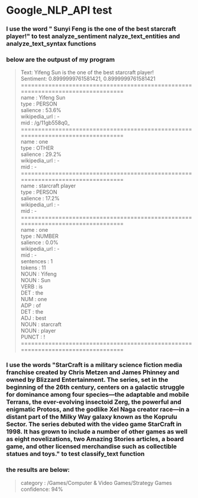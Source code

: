 # Google_NLP_API test

### I use the word " Sunyi Feng is the one of the best starcraft player!" to test analyze_sentiment nalyze_text_entities and analyze_text_syntax functions 
### below are the outpust of my program

> Text: Yifeng Sun is the one of the best starcraft player!  
> Sentiment: 0.8999999761581421, 0.8999999761581421  
================================================================================  
name           : Yifeng Sun  
type           : PERSON  
salience       : 53.6%  
wikipedia_url  : -  
mid            : /g/11gb558q0_  
================================================================================  
name           : one  
type           : OTHER  
salience       : 29.2%  
wikipedia_url  : -  
mid            : -  
================================================================================  
name           : starcraft player  
type           : PERSON  
salience       : 17.2%  
wikipedia_url  : -  
mid            : -  
================================================================================  
name           : one  
type           : NUMBER  
salience       : 0.0%  
wikipedia_url  : -  
mid            : -  
sentences : 1  
tokens    : 11  
NOUN      : Yifeng  
NOUN      : Sun  
VERB      : is  
DET       : the  
NUM       : one  
ADP       : of  
DET       : the  
ADJ       : best  
NOUN      : starcraft  
NOUN      : player  
PUNCT     : !  
================================================================================  

### I use the words "StarCraft is a military science fiction media franchise created by Chris Metzen and James Phinney and owned by Blizzard Entertainment. The series, set in the beginning of the 26th century, centers on a galactic struggle for dominance among four species—the adaptable and mobile Terrans, the ever-evolving insectoid Zerg, the powerful and enigmatic Protoss, and the godlike Xel Naga creator race—in a distant part of the Milky Way galaxy known as the Koprulu Sector. The series debuted with the video game StarCraft in 1998. It has grown to include a number of other games as well as eight novelizations, two Amazing Stories articles, a board game, and other licensed merchandise such as collectible statues and toys." to test classify_text function

### the results are below:

> category  : /Games/Computer & Video Games/Strategy Games  
> confidence: 94%
